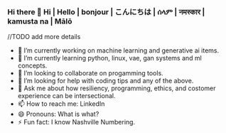 ### Hi there 👋 Hi | Hello | bonjour | こんにちは | ሰላም | नमस्कार | kamusta na | Mālō

//TODO add more details 

- 🔭 I’m currently working on machine learning and generative ai items.
- 🌱 I’m currently learning python, linux, vae, gan systems and ml concepts.
- 👯 I’m looking to collaborate on progamming tools.
- 🤔 I’m looking for help with coding tips and any of the above.
- 💬 Ask me about how resiliency, programming, ethics, and costomer experience can be intersectional.
- 📫 How to reach me: LinkedIn
- 😄 Pronouns: What is what?
- ⚡ Fun fact: I know Nashville Numbering.

